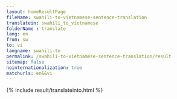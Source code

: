 ```yaml
---
layout: homeResultPage
fileName: swahili-to-vietnamese-sentence-translation
translatein: swahili_to_vietnamese
folderName : translate
lang: en
from: sw
to: vi
langname: swahili-to
permalink: /swahili-to-vietnamese-sentence-translation/result
sitemap: false
nointernationalization: true
matchurls: en&&vi
---
```

{% include result/translateinto.html %}

<script src="/js/result/translation.js" data-foldername="{{page.folderName}}" data-lang="{{page.lang}}"></script>
